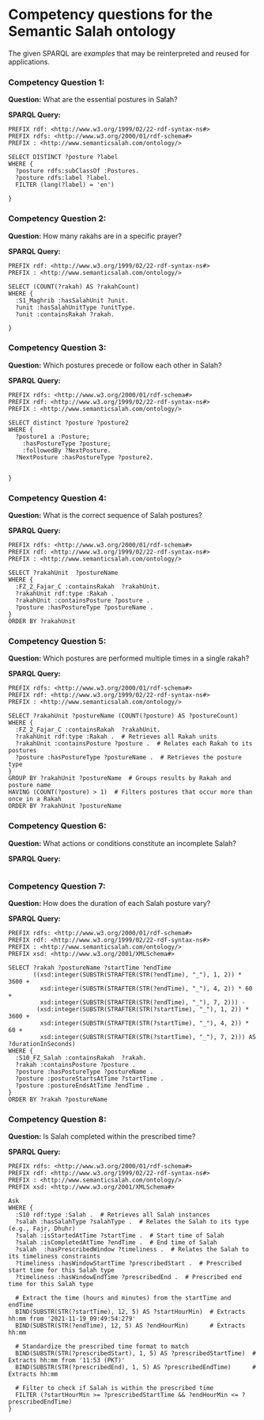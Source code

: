 # Competency questions for the Semantic Salah ontology

The given SPARQL are _examples_ that may be reinterpreted and reused for applications.

### Competency Question 1:
**Question:** What are the essential postures in Salah?

**SPARQL Query:**
```
PREFIX rdf: <http://www.w3.org/1999/02/22-rdf-syntax-ns#>
PREFIX rdfs: <http://www.w3.org/2000/01/rdf-schema#>
PREFIX : <http://www.semanticsalah.com/ontology/>

SELECT DISTINCT ?posture ?label
WHERE {
  ?posture rdfs:subClassOf :Postures.
  ?posture rdfs:label ?label.  
  FILTER (lang(?label) = 'en')

}
```

### Competency Question 2:
**Question:** How many rakahs are in a specific prayer?

**SPARQL Query:**
```
PREFIX rdf: <http://www.w3.org/1999/02/22-rdf-syntax-ns#>
PREFIX : <http://www.semanticsalah.com/ontology/>

SELECT (COUNT(?rakah) AS ?rakahCount)
WHERE {
  :S1_Maghrib :hasSalahUnit ?unit.
  ?unit :hasSalahUnitType ?unitType.
  ?unit :containsRakah ?rakah.

}
```
### Competency Question 3:
**Question:** Which postures precede or follow each other in Salah?

**SPARQL Query:**
```
PREFIX rdfs: <http://www.w3.org/2000/01/rdf-schema#>
PREFIX rdf: <http://www.w3.org/1999/02/22-rdf-syntax-ns#>
PREFIX : <http://www.semanticsalah.com/ontology/>

SELECT distinct ?posture ?posture2
WHERE {
  ?posture1 a :Posture;
    :hasPostureType ?posture;
    :followedBy ?NextPosture.
  ?NextPosture :hasPostureType ?posture2.  
    
   
}
```
### Competency Question 4:
**Question:** What is the correct sequence of Salah postures?

**SPARQL Query:**
```
PREFIX rdfs: <http://www.w3.org/2000/01/rdf-schema#>
PREFIX rdf: <http://www.w3.org/1999/02/22-rdf-syntax-ns#>
PREFIX : <http://www.semanticsalah.com/ontology/>

SELECT ?rakahUnit  ?postureName
WHERE {
  :FZ_2_Fajar_C :containsRakah  ?rakahUnit.
  ?rakahUnit rdf:type :Rakah .  
  ?rakahUnit :containsPosture ?posture . 
  ?posture :hasPostureType ?postureName .  
}
ORDER BY ?rakahUnit  

```
### Competency Question 5:
**Question:** Which postures are performed multiple times in a single rakah?

**SPARQL Query:**
```
PREFIX rdfs: <http://www.w3.org/2000/01/rdf-schema#>
PREFIX rdf: <http://www.w3.org/1999/02/22-rdf-syntax-ns#>
PREFIX : <http://www.semanticsalah.com/ontology/>

SELECT ?rakahUnit ?postureName (COUNT(?posture) AS ?postureCount)
WHERE {
  :FZ_2_Fajar_C :containsRakah  ?rakahUnit.
  ?rakahUnit rdf:type :Rakah .  # Retrieves all Rakah units
  ?rakahUnit :containsPosture ?posture .  # Relates each Rakah to its postures
  ?posture :hasPostureType ?postureName .  # Retrieves the posture type
}
GROUP BY ?rakahUnit ?postureName  # Groups results by Rakah and posture name
HAVING (COUNT(?posture) > 1)  # Filters postures that occur more than once in a Rakah
ORDER BY ?rakahUnit ?postureName
```
### Competency Question 6:
**Question:** What actions or conditions constitute an incomplete Salah?

**SPARQL Query:**
```

```
### Competency Question 7:
**Question:** How does the duration of each Salah posture vary?

**SPARQL Query:**
```
PREFIX rdfs: <http://www.w3.org/2000/01/rdf-schema#>
PREFIX rdf: <http://www.w3.org/1999/02/22-rdf-syntax-ns#>
PREFIX : <http://www.semanticsalah.com/ontology/>
PREFIX xsd: <http://www.w3.org/2001/XMLSchema#>

SELECT ?rakah ?postureName ?startTime ?endTime
       ((xsd:integer(SUBSTR(STRAFTER(STR(?endTime), "_"), 1, 2)) * 3600 + 
         xsd:integer(SUBSTR(STRAFTER(STR(?endTime), "_"), 4, 2)) * 60 + 
         xsd:integer(SUBSTR(STRAFTER(STR(?endTime), "_"), 7, 2))) - 
        (xsd:integer(SUBSTR(STRAFTER(STR(?startTime), "_"), 1, 2)) * 3600 + 
         xsd:integer(SUBSTR(STRAFTER(STR(?startTime), "_"), 4, 2)) * 60 + 
         xsd:integer(SUBSTR(STRAFTER(STR(?startTime), "_"), 7, 2))) AS ?durationInSeconds)
WHERE {
  :S10_FZ_Salah :containsRakah  ?rakah.
  ?rakah :containsPosture ?posture .
  ?posture :hasPostureType ?postureName .
  ?posture :postureStartsAtTime ?startTime .
  ?posture :postureEndsAtTime ?endTime .
}
ORDER BY ?rakah ?postureName

```
### Competency Question 8:
**Question:** Is Salah completed within the prescribed time?

**SPARQL Query:**
```
PREFIX rdfs: <http://www.w3.org/2000/01/rdf-schema#>
PREFIX rdf: <http://www.w3.org/1999/02/22-rdf-syntax-ns#>
PREFIX : <http://www.semanticsalah.com/ontology/>
PREFIX xsd: <http://www.w3.org/2001/XMLSchema#>

Ask  
WHERE {
  :S10 rdf:type :Salah .  # Retrieves all Salah instances
  ?salah :hasSalahType ?salahType .  # Relates the Salah to its type (e.g., Fajr, Dhuhr)
  ?salah :isStartedAtTime ?startTime .  # Start time of Salah
  ?salah :isCompletedAtTime ?endTime .  # End time of Salah
  ?salah  :hasPrescribedWindow ?timeliness .  # Relates the Salah to its timeliness constraints
  ?timeliness :hasWindowStartTime ?prescribedStart .  # Prescribed start time for this Salah type
  ?timeliness :hasWindowEndTime ?prescribedEnd .  # Prescribed end time for this Salah type

  # Extract the time (hours and minutes) from the startTime and endTime
  BIND(SUBSTR(STR(?startTime), 12, 5) AS ?startHourMin)  # Extracts hh:mm from '2021-11-19_09:49:54:279'
  BIND(SUBSTR(STR(?endTime), 12, 5) AS ?endHourMin)      # Extracts hh:mm

  # Standardize the prescribed time format to match
  BIND(SUBSTR(STR(?prescribedStart), 1, 5) AS ?prescribedStartTime)  # Extracts hh:mm from '11:53 (PKT)'
  BIND(SUBSTR(STR(?prescribedEnd), 1, 5) AS ?prescribedEndTime)      # Extracts hh:mm

  # Filter to check if Salah is within the prescribed time
  FILTER (?startHourMin >= ?prescribedStartTime && ?endHourMin <= ?prescribedEndTime)
}
```
